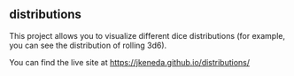 ## distributions

This project allows you to visualize different dice distributions (for example, you can see the distribution of rolling 3d6).

You can find the live site at https://jkeneda.github.io/distributions/